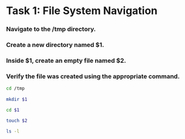 #    Task 1: File System Navigation

### Navigate to the /tmp directory.
### Create a new directory named $1.
### Inside $1, create an empty file named $2.
### Verify the file was created using the appropriate command.

``` bash
cd /tmp
 
mkdir $1 

cd $1

touch $2

ls -l
```